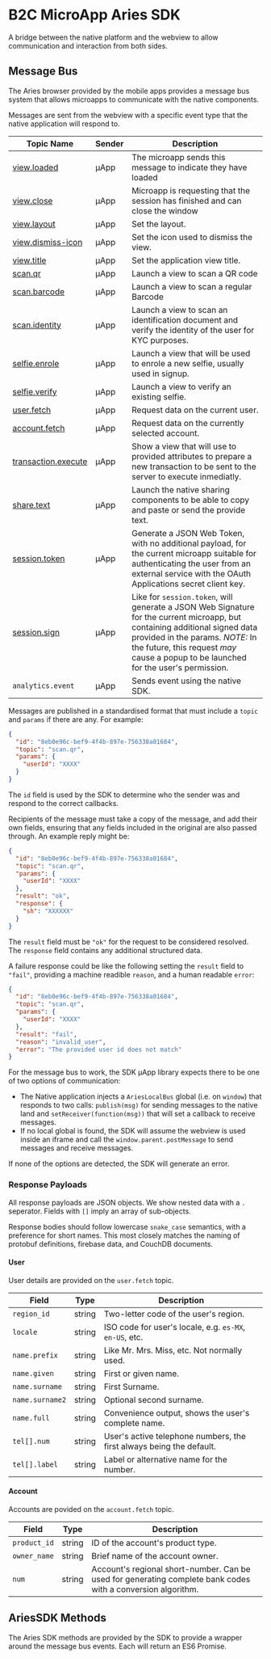 # B2C MicroApp Aries SDK

A bridge between the native platform and the webview to allow communication and interaction from both sides.

## Message Bus

The Aries browser provided by the mobile apps provides a message bus system that allows microapps to communicate with the native components.

Messages are sent from the webview with a specific event type that the native application will respond to.

| Topic Name | Sender | Description |
| ------------ | ------ | ----------- |
| [view.loaded](docs/view.md#ariessdkwebviewloaded) | µApp | The microapp sends this message to indicate they have loaded |
| [view.close](docs/view.md#ariessdkclosewebview) | µApp | Microapp is requesting that the session has finished and can close the window |
| [view.layout](docs/view.md#ariessdksetwebviewlayoutdisplaymode-overlay-stack) | µApp | Set the layout. |
| [view.dismiss-icon](docs/view.md#ariessdksetwebviewdismissiconicon-close-back-none) | µApp | Set the icon used to dismiss the view. |
| [view.title](docs/view.md#ariessdksetappbartitletitle-string) | µApp | Set the application view title. |
| [scan.qr](docs/scan.md#ariessdkscanqrcode) | µApp | Launch a view to scan a QR code |
| [scan.barcode](docs/scan.md#ariessdkscanbarcode) | µApp | Launch a view to scan a regular Barcode |
| [scan.identity](docs/scan.md#ariessdkscanidentitysettings-object) | µApp | Launch a view to scan an identification document and verify the identity of the user for KYC purposes. |
| [selfie.enrole](docs/selfie.md#ariessdkcreateselfieuserId-string) | µApp | Launch a view that will be used to enrole a new selfie, usually used in signup. |
| [selfie.verify](docs/selfie.md#ariessdkverifyselfieuserId-string) | µApp | Launch a view to verify an existing selfie. |
| [user.fetch](docs/user.md#ariessdkfetchuser) | µApp | Request data on the current user. |
| [account.fetch](docs/account.md#ariessdkfetchaccount) | µApp | Request data on the currently selected account. |
| [transaction.execute](docs/transaction.md#ariessdktransactionexecutesettings-object) | µApp | Show a view that will use to provided attributes to prepare a new transaction to be sent to the server to execute inmediatly. |
| [share.text](docs/share.md#ariessdksharetextcontent-string) | µApp | Launch the native sharing components to be able to copy and paste or send the provide text. |
| [session.token](docs/session.md#ariessdksessiontoken) | µApp | Generate a JSON Web Token, with no additional payload, for the current microapp suitable for authenticating the user from an external service with the OAuth Applications secret client key. |
| [session.sign](docs/session.md#ariessdksessionsign) | µApp | Like for `session.token`, will generate a JSON Web Signature for the current microapp, but containing additional signed data provided in the params. *NOTE:* In the future, this request *may* cause a popup to be launched for the user's permission. |
| `analytics.event` | µApp | Sends event using the native SDK. |

Messages are published in a standardised format that must include a `topic` and `params` if there are any. For example:

```json
{
  "id": "8eb0e96c-bef9-4f4b-897e-756338a01684",
  "topic": "scan.qr",
  "params": {
    "userId": "XXXX"
  }
}
```

The `id` field is used by the SDK to determine who the sender was and respond to the correct callbacks.

Recipients of the message must take a copy of the message, and add their own fields, ensuring that any fields included in the original are also passed through. An example reply might be:

```json
{
  "id": "8eb0e96c-bef9-4f4b-897e-756338a01684",
  "topic": "scan.qr",
  "params": {
    "userId": "XXXX"
  },
  "result": "ok",
  "response": {
    "sh": "XXXXXX"
  }
}
```

The `result` field must be `"ok"` for the request to be considered resolved. The `response` field contains any additional structured data.

A failure response could be like the following setting the `result` field to `"fail"`, providing a machine readible `reason`, and a human readable `error`:

```json
{
  "id": "8eb0e96c-bef9-4f4b-897e-756338a01684",
  "topic": "scan.qr",
  "params": {
    "userId": "XXXX"
  },
  "result": "fail",
  "reason": "invalid_user",
  "error": "The provided user id does not match"
}
```

For the message bus to work, the SDK µApp library expects there to be one of two options of communication:

 * The Native application injects a `AriesLocalBus` global (i.e. on `window`) that responds to two calls: `publish(msg)` for sending messages to the native land and `setReceiver(function(msg))` that will set a callback to receive messages.
 * If no local global is found, the SDK will assume the webview is used inside an iframe and call the `window.parent.postMessage` to send messages and receive messages.

If none of the options are detected, the SDK will generate an error.

### Response Payloads

All response payloads are JSON objects. We show nested data with a `.` seperator. Fields with `[]` imply an array of sub-objects.

Response bodies should follow lowercase `snake_case` semantics, with a preference for short names. This most closely matches the naming of protobuf definitions, firebase data, and CouchDB documents.

#### User

User details are provided on the `user.fetch` topic.

| Field | Type | Description |
| ----- | ---- | ----------- |
| `region_id` | string | Two-letter code of the user's region. |
| `locale` | string | ISO code for user's locale, e.g. `es-MX`, `en-US`, etc. |
| `name.prefix` | string | Like Mr. Mrs. Miss, etc. Not normally used. |
| `name.given` | string | First or given name. |
| `name.surname` | string | First Surname. |
| `name.surname2` | string | Optional second surname. |
| `name.full` | string | Convenience output, shows the user's complete name. |
| `tel[].num` | string | User's active telephone numbers, the first always being the default. |
| `tel[].label` | string | Label or alternative name for the number. |

#### Account

Accounts are povided on the `account.fetch` topic.

| Field | Type | Description |
| ----- | ---- | ----------- |
| `product_id` | string | ID of the account's product type. |
| `owner_name` | string | Brief name of the account owner. |
| `num` | string | Account's regional short-number. Can be used for generating complete bank codes with a conversion algorithm. |


## AriesSDK Methods

The Aries SDK methods are provided by the SDK to provide a wrapper around the message bus events. Each will return an ES6 Promise.
